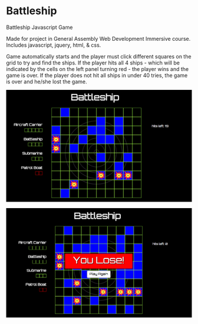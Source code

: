 # Battleship
Battleship Javascript Game

Made for project in General Assembly Web Development Immersive course.
Includes javascript, jquery, html, & css.

Game automatically starts and the player must click different squares on the grid to try and find the ships. If the player hits all 4 ships - which will be indicated by the cells on the left panel turning red - the player wins and the game is over. If the player does not hit all ships in under 40 tries, the game is over and he/she lost the game.

![alt tag](https://github.com/zoejab/Battleship/blob/master/images/gameplay.png?raw=true)


![alt tag](https://github.com/zoejab/Battleship/blob/master/images/endgame.png?raw=true)
